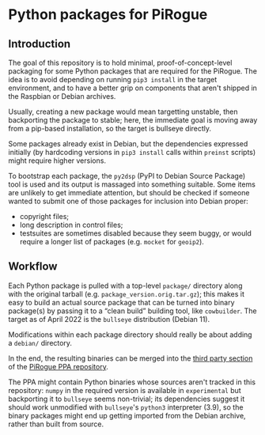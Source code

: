 # Python packages for PiRogue

## Introduction

The goal of this repository is to hold minimal, proof-of-concept-level packaging
for some Python packages that are required for the PiRogue. The idea is to avoid
depending on running `pip3 install` in the target environment, and to have a
better grip on components that aren't shipped in the Raspbian or Debian
archives.

Usually, creating a new package would mean targetting unstable, then backporting
the package to stable; here, the immediate goal is moving away from a pip-based
installation, so the target is bullseye directly.

Some packages already exist in Debian, but the dependencies expressed initially
(by hardcoding versions in `pip3 install` calls within `preinst` scripts)
might require higher versions.

To bootstrap each package, the `py2dsp` (PyPI to Debian Source Package) tool is
used and its output is massaged into something suitable. Some items are unlikely
to get immediate attention, but should be checked if someone wanted to submit
one of those packages for inclusion into Debian proper:

 - copyright files;
 - long description in control files;
 - testsuites are sometimes disabled because they seem buggy, or would require a
   longer list of packages (e.g. `mocket` for `geoip2`).


## Workflow

Each Python package is pulled with a top-level `package/` directory along with
the original tarball (e.g. `package_version.orig.tar.gz`); this makes it easy
to build an actual source package that can be turned into binary package(s) by
passing it to a “clean build” building tool, like `cowbuilder`. The target as of
April 2022 is the `bullseye` distribution (Debian 11).

Modifications within each package directory should really be about adding a
`debian/` directory.

In the end, the resulting binaries can be merged into the
[third party section](https://github.com/PiRogueToolSuite/ppa/tree/main/pirogue-3rd-party)
of the [PiRogue PPA repository](https://piroguetoolsuite.github.io/ppa/).

The PPA might contain Python binaries whose sources aren't tracked in this
repository: `numpy` in the required version is available in `experimental` but
backporting it to `bullseye` seems non-trivial; its dependencies suggest it
should work unmodified with `bullseye`'s `python3` interpreter (3.9), so the
binary packages might end up getting imported from the Debian archive, rather
than built from source.
